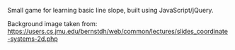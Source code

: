 Small game for learning basic line slope, built using JavaScript/jQuery.

Background image taken from: https://users.cs.jmu.edu/bernstdh/web/common/lectures/slides_coordinate-systems-2d.php

